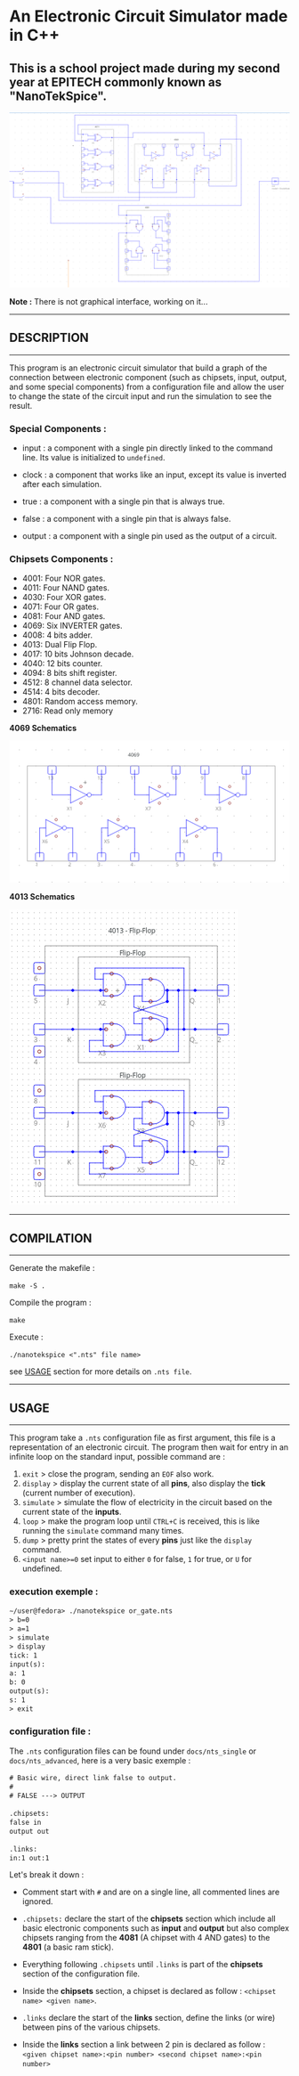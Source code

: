 # An Electronic Circuit Simulator made in C++

## This is a school project made during my second year at EPITECH commonly known as "NanoTekSpice". 

<img src="./docs/circuits_png/and_or_not.png">

**Note :** There is not graphical interface, working on it...

****
## DESCRIPTION
****

This program is an electronic circuit simulator that build a graph of the connection between electronic component (such as chipsets, input, output, and some special components) from a configuration file and allow the user to change the state of the circuit input and run the simulation to see the result.

### Special Components :

* input : a component with a single pin directly linked to the command line. Its value is initialized to `undefined`.

* clock : a component that works like an input, except its value is inverted after each simulation.

* true : a component with a single pin that is always true.

* false :  a component with a single pin that is always false.

* output : a component with a single pin used as the output of a circuit.

### Chipsets Components :

* 4001: Four NOR gates.
* 4011: Four NAND gates.
* 4030: Four XOR gates.
* 4071: Four OR gates.
* 4081: Four AND gates.
* 4069: Six INVERTER gates.
* 4008: 4 bits adder.
* 4013: Dual Flip Flop.
* 4017: 10 bits Johnson decade.
* 4040: 12 bits counter.
* 4094: 8 bits shift register.
* 4512: 8 channel data selector.
* 4514: 4 bits decoder.
* 4801: Random access memory.
* 2716: Read only memory

**4069 Schematics**

<img src="./docs/circuits_png/4069.png">

**4013 Schematics**

<img src="./docs/circuits_png/4013 flip-flop.png">

****
## COMPILATION
****

Generate the makefile :

`make -S .`

Compile the program :

`make`

Execute :

`./nanotekspice <".nts" file name>`

see [USAGE]() section for more details on `.nts file`.

****
## USAGE
****

This program take a `.nts` configuration file as first argument, this file is a representation of an electronic circuit.
The program then wait for entry in an infinite loop on the standard input, possible command are :

1. `exit` > close the program, sending an `EOF` also work.
2. `display` > display the current state of all **pins**, also display the **tick** (current number of execution).
3. `simulate` > simulate the flow of electricity in the circuit based on the current state of the **inputs**.
4. `loop` > make the program loop until `CTRL+C` is received, this is like running the `simulate` command many times.
5. `dump` > pretty print the states of every **pins** just like the `display` command.
6. `<input name>=0` set input to either `0` for false, `1` for true, or `U` for undefined.

### execution exemple :

```
∼/user@fedora> ./nanotekspice or_gate.nts
> b=0
> a=1
> simulate
> display
tick: 1
input(s):
a: 1
b: 0
output(s):
s: 1
> exit

```

### configuration file :

The `.nts` configuration files can be found under `docs/nts_single` or `docs/nts_advanced`, here is a very basic exemple : 

```
# Basic wire, direct link false to output.
#
# FALSE ---> OUTPUT

.chipsets:
false in
output out

.links:
in:1 out:1
```

Let's break it down :
- Comment start with `#` and are on a single line, all commented lines are ignored.

- `.chipsets:` declare the start of the **chipsets** section which include all basic electronic components such as **input** and **output** but also complex chipsets ranging from the **4081** (A chipset with 4 AND gates) to the **4801** (a basic ram stick).

- Everything following `.chipsets` until `.links` is part of the **chipsets** section of the configuration file.

- Inside the **chipsets** section, a chipset is declared as follow : `<chipset name> <given name>`.

- `.links` declare the start of the **links** section, define the links (or wire) between pins of the various chipsets.

- Inside the **links** section a link between 2 pin is declared as follow :
`<given chipset name>:<pin number> <second chipset name>:<pin number>`
